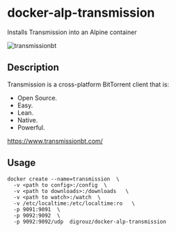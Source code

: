 # docker-alp-transmission
Installs Transmission into an Alpine container

![transmissionbt](https://upload.wikimedia.org/wikipedia/commons/archive/6/6d/20080126162557%21Transmission_icon.png)

## Description

Transmission is a cross-platform BitTorrent client that is:
- Open Source.
- Easy.
- Lean.
- Native.
- Powerful.

https://www.transmissionbt.com/

## Usage
    docker create --name=transmission  \
      -v <path to config>:/config  \
      -v <path to downloads>:/downloads   \
      -v <path to watch>:/watch  \
      -v /etc/localtime:/etc/localtime:ro   \
      -p 9091:9091  \
      -p 9092:9092  \
      -p 9092:9092/udp  digrouz/docker-alp-transmission



